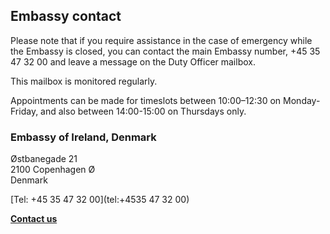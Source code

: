 ## Embassy contact

Please note that if you require assistance in the case of emergency while the Embassy is closed, you can contact the main Embassy number, +45 35 47 32 00 and leave a message on the Duty Officer mailbox.

This mailbox is monitored regularly.

Appointments can be made for timeslots between 10:00–12:30 on Monday-Friday, and also between 14:00-15:00 on Thursdays only.

### Embassy of Ireland, Denmark

Østbanegade 21   
2100 Copenhagen Ø   
Denmark

[Tel: +45 35 47 32 00](tel:+4535 47 32 00)

[**Contact us**](/en/denmark/copenhagen/contact/)